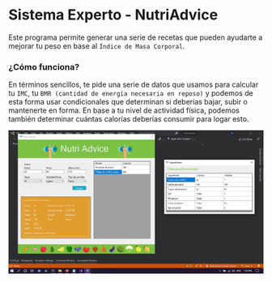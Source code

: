 # Sistema Experto - NutriAdvice

Este programa permite generar una serie de recetas que pueden ayudarte a mejorar tu peso en base al `Índice de Masa Corporal`.

### ¿Cómo funciona?

En términos sencillos, te pide una serie de datos que usamos para calcular tu `IMC`, tu `BMR (cantidad de energía necesaria en reposo)` y podemos de esta forma usar condicionales que determinan si deberías bajar, subir o mantenerte en forma. En base a tu nivel de actividad física, podemos también determinar cuántas calorías deberías consumir para logar esto.

<p align="center">
  <img src="Screenshot/NutriAdvice-main-v0.2.7.PNG" />
</p>